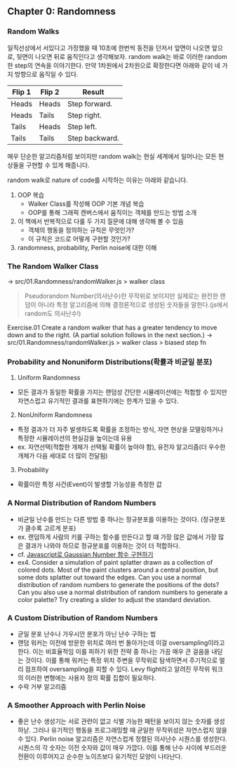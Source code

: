 ## Chapter 0: Randomness

### Random Walks

일직선상에서 서있다고 가정했을 때 10초에 한번씩 동전을 던저서 앞면이 나오면 앞으로, 뒷면이 나오면 뒤로 움직인다고 생각해보자.
random walk는 바로 이러한 random한 step의 연속을 이야기한다.
만약 1차원에서 2차원으로 확장한다면 아래와 같이 네 가지 방향으로 움직일 수 있다.

| Flip 1 | Flip 2 | Result         |
| ------ | ------ | -------------- |
| Heads  | Heads  | Step forward.  |
| Heads  | Tails  | Step right.    |
| Tails  | Heads  | Step left.     |
| Tails  | Tails  | Step backward. |

매우 단순한 알고리즘처럼 보이지만 random walk는 현실 세계에서 일어나는 모든 현상들을 구현할 수 있게 해줍니다.

random walk로 nature of code를 시작하는 이유는 아래와 같습니다.

1. OOP 복습
   - Walker Class를 작성해 OOP 기본 개념 복습
   - OOP를 통해 그래픽 캔버스에서 움직이는 객체를 만드는 방법 소개
2. 이 책에서 반복적으로 다룰 두 가지 질문에 대해 생각해 볼 수 있음
   - 객체의 행동을 정의하는 규칙은 무엇인가?
   - 이 규칙은 코드로 어떻게 구현할 것인가?
3. randomness, probability, Perlin noise에 대한 이해

### The Random Walker Class

-> src/01.Randomness/randomWalker.js > walker class

> Pseudorandom Number(의사난수)란 무작위로 보이지만 실제로는 완전한 랜덤이 아니라 특정 알고리즘에 의해 결정론적으로 생성된 숫자들을 말한다.(js에서 random도 의사난수!)

Exercise.01
Create a random walker that has a greater tendency to move down and to the right. (A partial solution follows in the next section.)
-> src/01.Randomness/randomWalker.js > walker class > biased step fn

### Probability and Nonuniform Distributions(확률과 비균일 분포)

1. Uniform Randomness

- 모든 결과가 동일한 확률을 가지는 랜덤성 간단한 시뮬레이션에는 적합할 수 있지만 자연스럽고 유기적인 결과를 표현하기에는 한계가 있을 수 있다.

2. NonUniform Randomness

- 특정 결과가 더 자주 발생하도록 확률을 조정하는 방식, 자연 현상을 모델링하거나 특정한 시뮬레이션의 현실감을 높이는데 유용
- ex. 자연선택(적합한 개체가 선택될 확률이 높아야 함), 유전자 알고리즘(더 우수한 개체가 다음 세대로 더 많이 전달됨)

3. Probability

- 확률이란 특정 사건(Event)이 발생할 가능성을 측정한 값

### A Normal Distribution of Random Numbers

- 비균일 난수를 만드는 다른 방법 중 하나는 정규분포를 이용하는 것이다. (정규분포가 클수록 고르게 분포)
- ex. 랜덤하게 사람의 키를 구하는 함수를 만든다고 할 떄 가장 많은 값에서 가장 많은 결과가 나와야 하므로 정규분포를 이용하는 것이 더 적합하다.
- cf. [Javascript로 Gaussian Number 함수 구현하기](./01-01.GaussianRandom.md)
- ex4. Consider a simulation of paint splatter drawn as a collection of colored dots. Most of the paint clusters around a central position, but some dots splatter out toward the edges. Can you use a normal distribution of random numbers to generate the positions of the dots? Can you also use a normal distribution of random numbers to generate a color palette? Try creating a slider to adjust the standard deviation.

### A Custom Distribution of Random Numbers

- 균일 분포 난수나 가우시안 분포가 아닌 난수 구하는 법
- 랜덤 워커는 이전에 방문한 위치로 여러 번 돌아가는데 이걸 oversampling이라고 한다. 이는 비효율적임
  이를 피하기 위한 전략 중 하나는 가끔 매우 큰 걸음을 내딛는 것이다. 이를 통해 워커는 특정 위치 주변을 무작위로 탐색하면서 주기적으로 멀리 점프하여 oversampling을 피할 수 있다.
  Levy flight라고 알려진 무작위 워크의 이러한 변형에는 사용자 정의 확률 집합이 필요하다.
- 수락 거부 알고리즘

### A Smoother Approach with Perlin Noise

- 좋은 난수 생성기는 서로 관련이 없고 식별 가능한 패턴을 보이지 않는 숫자를 생성하낟. 그러나 유기적인 행동을 프로그래밍할 때 균일한 무작위성은 자연스럽지 않을 수 있다. Perlin noise 알고리즘은 자연스럽게 정렬된 의사난수 시퀀스를 생성한다. 시퀀스의 각 숫자는 이전 숫자와 값이 매우 가깝다. 이를 통해 난수 사이에 부드러운 전환이 이루어지고 순수한 노이즈보다 유기적인 모양이 나타난다.
